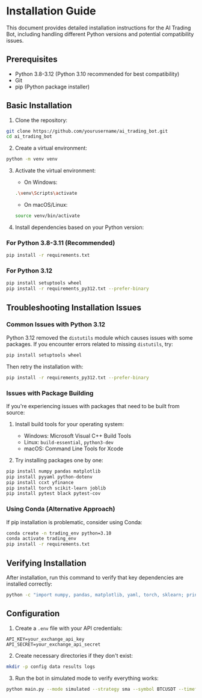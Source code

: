 # Installation Guide

This document provides detailed installation instructions for the AI Trading Bot, including handling different Python versions and potential compatibility issues.

## Prerequisites

- Python 3.8-3.12 (Python 3.10 recommended for best compatibility)
- Git
- pip (Python package installer)

## Basic Installation

1. Clone the repository:
```bash
git clone https://github.com/yourusername/ai_trading_bot.git
cd ai_trading_bot
```

2. Create a virtual environment:
```bash
python -m venv venv
```

3. Activate the virtual environment:
   - On Windows:
   ```bash
   .\venv\Scripts\activate
   ```
   - On macOS/Linux:
   ```bash
   source venv/bin/activate
   ```

4. Install dependencies based on your Python version:

### For Python 3.8-3.11 (Recommended)

```bash
pip install -r requirements.txt
```

### For Python 3.12

```bash
pip install setuptools wheel
pip install -r requirements_py312.txt --prefer-binary
```

## Troubleshooting Installation Issues

### Common Issues with Python 3.12

Python 3.12 removed the `distutils` module which causes issues with some packages. If you encounter errors related to missing `distutils`, try:

```bash
pip install setuptools wheel
```

Then retry the installation with:

```bash
pip install -r requirements_py312.txt --prefer-binary
```

### Issues with Package Building

If you're experiencing issues with packages that need to be built from source:

1. Install build tools for your operating system:
   - Windows: Microsoft Visual C++ Build Tools
   - Linux: `build-essential`, `python3-dev`
   - macOS: Command Line Tools for Xcode

2. Try installing packages one by one:
```bash
pip install numpy pandas matplotlib
pip install pyyaml python-dotenv
pip install ccxt yfinance
pip install torch scikit-learn joblib
pip install pytest black pytest-cov
```

### Using Conda (Alternative Approach)

If pip installation is problematic, consider using Conda:

```bash
conda create -n trading_env python=3.10
conda activate trading_env
pip install -r requirements.txt
```

## Verifying Installation

After installation, run this command to verify that key dependencies are installed correctly:

```bash
python -c "import numpy, pandas, matplotlib, yaml, torch, sklearn; print('All key dependencies imported successfully!')"
```

## Configuration

1. Create a `.env` file with your API credentials:
```
API_KEY=your_exchange_api_key
API_SECRET=your_exchange_api_secret
```

2. Create necessary directories if they don't exist:
```bash
mkdir -p config data results logs
```

3. Run the bot in simulated mode to verify everything works:
```bash
python main.py --mode simulated --strategy sma --symbol BTCUSDT --timeframe 1h
```